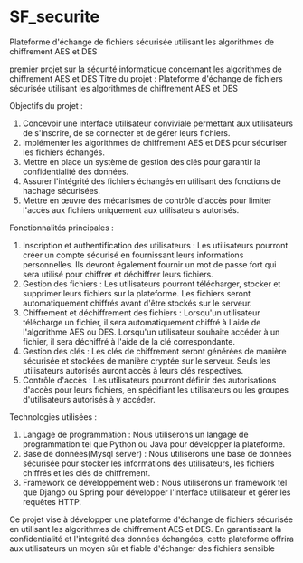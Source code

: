 # SF_securite
Plateforme d'échange de fichiers sécurisée utilisant les algorithmes de chiffrement AES et DES


premier projet sur la sécurité informatique concernant les algorithmes de chiffrement AES et DES
Titre du projet : Plateforme d'échange de fichiers sécurisée utilisant les algorithmes de chiffrement AES et DES


Objectifs du projet :
1. Concevoir une interface utilisateur conviviale permettant aux utilisateurs de s'inscrire, de se connecter et de gérer leurs fichiers.
2. Implémenter les algorithmes de chiffrement AES et DES pour sécuriser les fichiers échangés.
3. Mettre en place un système de gestion des clés pour garantir la confidentialité des données.
4. Assurer l'intégrité des fichiers échangés en utilisant des fonctions de hachage sécurisées.
5. Mettre en œuvre des mécanismes de contrôle d'accès pour limiter l'accès aux fichiers uniquement aux utilisateurs autorisés.

Fonctionnalités principales :
1. Inscription et authentification des utilisateurs : Les utilisateurs pourront créer un compte sécurisé en fournissant leurs informations personnelles. Ils devront également fournir un mot de passe fort qui sera utilisé pour chiffrer et déchiffrer leurs fichiers.
2. Gestion des fichiers : Les utilisateurs pourront télécharger, stocker et supprimer leurs fichiers sur la plateforme. Les fichiers seront automatiquement chiffrés avant d'être stockés sur le serveur.
3. Chiffrement et déchiffrement des fichiers : Lorsqu'un utilisateur télécharge un fichier, il sera automatiquement chiffré à l'aide de l'algorithme AES ou DES. Lorsqu'un utilisateur souhaite accéder à un fichier, il sera déchiffré à l'aide de la clé correspondante.
4. Gestion des clés : Les clés de chiffrement seront générées de manière sécurisée et stockées de manière cryptée sur le serveur. Seuls les utilisateurs autorisés auront accès à leurs clés respectives.
5. Contrôle d'accès : Les utilisateurs pourront définir des autorisations d'accès pour leurs fichiers, en spécifiant les utilisateurs ou les groupes d'utilisateurs autorisés à y accéder.

Technologies utilisées :
1. Langage de programmation : Nous utiliserons un langage de programmation tel que Python ou Java pour développer la plateforme.
2. Base de données(Mysql server) : Nous utiliserons une base de données sécurisée pour stocker les informations des utilisateurs, les fichiers chiffrés et les clés de chiffrement.
3. Framework de développement web : Nous utiliserons un framework tel que Django ou Spring pour développer l'interface utilisateur et gérer les requêtes HTTP.


Ce projet vise à développer une plateforme d'échange de fichiers sécurisée en utilisant les algorithmes de chiffrement AES et DES. En garantissant la confidentialité et l'intégrité des données échangées, cette plateforme offrira aux utilisateurs un moyen sûr et fiable d'échanger des fichiers sensible
